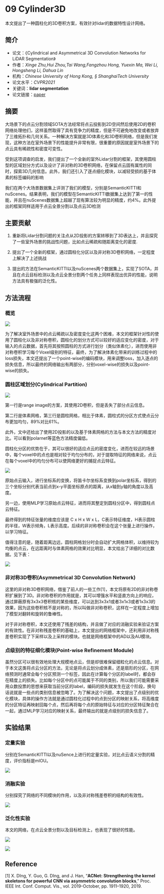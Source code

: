 # 09 Cylinder3D



本文提出了一种圆柱化的3D卷积方案，有效针对lidar的数据特性设计网络。

<!--more-->


## 简介

-   论文：《Cylindrical and Asymmetrical 3D Convolution Networks for LiDAR Segmentation》
-   作者：_Xinge Zhu,Hui Zhou,Tai Wang,Fangzhou Hong, Yuexin Ma, Wei Li, Hongsheng Li, Dahua Lin_
-   机构：_Chinese University of Hong Kong, § ShanghaiTech University_
-   论文水平：_CVPR2021_
-   关键词：**lidar segmentation**
-   论文链接：[paper](https://arxiv.org/pdf/2011.10033.pdf) 

## 摘要

大场景下的点云分割领域SOTA方法经常将点云投影到2D空间然后使用2D的卷积网络处理他们，这样虽然取得了具有竞争力的精度，但是不可避免地改变或者放弃了三维拓扑和几何关系。一种解决方案就是3D体素化和3D卷积网络，但是我们发现，这种方法在室外场景下的性能提升非常有限，很重要的原因就是室外场景下的点云具有稀疏性和密度可变性。

受到这项调查的启发，我们提出了一个全新的室外Lidar分割的框架，其使用圆柱型的区域划分方式以及设计了非对称的3D卷积网络，在保留点云固有属性的同时，探索3D几何信息。此外，我们还引入了逐点细化模块，以减轻受损的基于体素的标签编码的影响

我们在两个大场景数据集上评测了我们的模型，分别是SemanticKITTI和nuScenes。结果表明，我们的模型在SemanticKITTI数据集上达到了第一的性能，并且在nuScenes数据集上超越了现有算法较为明显的精度，约4%。此外提出的框架同样适用于点云全景分割以及点云3D检测

## 主要贡献

1.  重新将Lidar分割问题的关注点从2D投影的方案转移到了3D表达上，并且探究了一些室外场景的挑战性问题，比如点云稀疏和随距离变化的密度.  
    
2.  提出了一个全新的框架，通过圆柱化分区以及非对称3D卷积网络，一定程度上解决了上述挑战
    
3.  提出的方法在SemanticKITTI以及nuScenes两个数据集上，实现了SOTA，并且在点云目标检测以及点云全景分割两个任务上同样表现出优异的性能，说明方法具有极强的泛化性。

## 方法流程

### 概览

![](https://pictures-1309138036.cos.ap-nanjing.myqcloud.com/img/20220326162101.png)

为了解决室外场景中的点云稀疏以及密度变化这两个困难，本文的框架针对性的使用了圆柱化以及非对称卷积，圆柱化的划分方式可以较好的适应变化的密度，对于输入的点云数据，首先将其按照圆柱的方式进行划分（类似体素化），进而使用非对称卷积学习每个Voxel级别的特征，最终，为了解决体素化带来的训练过程中的loss损失，本文还提出了一个point-wise的编码模块，用来调整loss，加入逐点的损失信息，所以最终的网络输出有两部分，分别voxel-wise的损失以及point-wise的损失。

### 圆柱区域划分(Cylindrical Partition)


![](https://pictures-1309138036.cos.ap-nanjing.myqcloud.com/img/20220326162046.png)

第一行是range image的方案，其使用2D卷积，但是丢失了部分点云信息。

第二行是体素网格，第三行是圆柱网格，相比于体素，圆柱式的分区方式使点云分布更加均匀，89%对比61%。

此外，文中还给出了使用2D投影的以及基于体素网格的方法与本文方法的精度对比。可以看到polarnet等蓝色方法精度偏低。

圆柱化分区的优势在于，其可以很好的适应点云的密度变化，进而在较远的场景中，每个voxel中的点也是相对较于均匀分布的，对于提取特征的网络来说，点云在每个voxel中的均匀分布可以使网络更好的捕捉点云特征。

![](https://pictures-1309138036.cos.ap-nanjing.myqcloud.com/img/20220326162157.png)

原始点云输入，进行坐标系的变换，将笛卡尔坐标系变换到polar坐标系，得到的三个坐标分别代表当前点到x-y平面坐标原点的距离，从x轴到y轴的角度以及高度。

另一边，使用MLP学习原始点云特征，进而将其整定到圆柱分区中，得到圆柱点云特征。

最终得到的特征张量的维度应该是 C x H x W x L，C表示特征维度，H表示圆柱的半径，W表示倾角，L表示高度。后续的非对称卷积会在这个张量上进行操作，以学习特征。

值得注意的是，随着距离边远，圆柱网格划分时会自动扩大网格体积，以维持较为均衡的点云，在远距离时与体素网格的效果对比明显，本文给出了详细的对比数据。见下表：

![](https://pictures-1309138036.cos.ap-nanjing.myqcloud.com/img/20220326162230.png)

### 非对称3D卷积(Asymmetrical 3D Convolution Network)

这里的非对称3D卷积网络，借鉴了前人的一些工作[1]，本文将原有2D的非对称卷积扩展到了3D。非对称卷积的作用就是，其可以增强水平和竖直方向上的响应，通过屏蔽原有3x3x3卷积核的某些维度，可以达到3x3x1或者3x1x3或者1x3x3的效果，因为这些卷积核不是对称的，所以叫做非对称卷积，这样在一定程度上增加了模型对翻转和旋转的鲁棒性。

对于非对称卷积，本文还使用了残差的结构，并且做了对应的消融实验来验证方案的有效性。在非对称残差卷积的基础上，本文提出的网络框架中，还利用非对称残差卷积实现了下采样以及上采样的模块。也就是网络框架中的AD以及AU模块。

### 点级别的特征细化模块(Point-wise Refinement Module)

虽然分区可以很有效地处理大规模地点云，但是却很难保留细粒化的点云信息。对于本文这类将点云分区的方法，无论是将点云划分成体素，还是扇形的分区，在网络预测时通常会每个分区预测一个标签，因此在计算每个分区的label时，都会存在精度上的损失。比如每个分区中的点可能属于不同的类别，所以我们可能需要采用众数投票的思想来获取当前分区的label，编码的损失就发生在这个阶段，换句话说就是一些点的类别信息被忽略了。为了解决这个问题，本文提出了点级别的优化模块，具体的操作方法就是通过圆柱化过程中的点到分区的映射关系，将高维度的分区特征再映射回每个点，然后再将每个点的原始特征与对应的分区特征聚合在一起，通过MLP学习对应的映射关系，最终输出的就是点级别的损失信息了。

## 实验结果

### 定量实验

分别在SemanticKITTI以及nuSence上进行的定量实验，对比点云语义分割的精度，评价指标是mIOU。

![](https://pictures-1309138036.cos.ap-nanjing.myqcloud.com/img/20220326162403.png)

### 消融实验

分别探究了网络的不同模块的作用，以及非对称残差卷积的结构的有效性。

![](https://pictures-1309138036.cos.ap-nanjing.myqcloud.com/img/20220326162429.png)

### 泛化性实验

本文的网络，在点云全景分割以及目标检测上，也表现了很好的性能。

![](https://pictures-1309138036.cos.ap-nanjing.myqcloud.com/img/20220326162504.png)

![](https://pictures-1309138036.cos.ap-nanjing.myqcloud.com/img/20220326162516.png)

## Reference

[1] X. DIng, Y. Guo, G. DIng, and J. Han, “**ACNet: Strengthening the kernel skeletons for powerful CNN via asymmetric convolution blocks**,” Proc. IEEE Int. Conf. Comput. Vis., vol. 2019-October, pp. 1911–1920, 2019.
